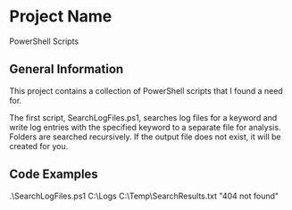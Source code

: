 # Project Name
PowerShell Scripts

## General Information
This project contains a collection of PowerShell scripts that I found a need for.

The first script, SearchLogFiles.ps1, searches log files for a keyword and write log entries with the specified keyword to a separate file for analysis.
Folders are searched recursively. If the output file does not exist, it will be created for you.

## Code Examples
.\SearchLogFiles.ps1 C:\Logs C:\Temp\SearchResults.txt "404 not found"
